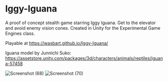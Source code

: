 # Iggy-Iguana
A proof of concept stealth game starring Iggy Iguana.
Get to the elevator and avoid enemy vision cones.
Created in Unity for the Experimental Game Engines class.

Playable at https://wasbart.github.io/Iggy-Iguana/

Iguana model by Junnichi Suko: https://assetstore.unity.com/packages/3d/characters/animals/reptiles/iguana-57458

![Screenshot (68)](https://user-images.githubusercontent.com/23741274/200684011-99a0773f-1fa1-4c09-91f8-7119a5c95273.png)
![Screenshot (70)](https://user-images.githubusercontent.com/23741274/200684063-f29da1df-9dd7-43d6-a439-b8bb3e0d04a3.png)
